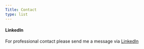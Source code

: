 ```yaml
---
Title: Contact
type: list
---
```



#### LinkedIn
For professional contact please send me a message via [LinkedIn](https://www.linkedin.com/in/cybersecuritymel/)


<!-- #### Email
For enquiries or longer messages, please email me. -->



